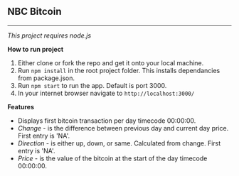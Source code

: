 ## NBC Bitcoin

----------


*This project requires node.js*

**How to run project**
1. Either clone or fork the repo and get it onto your local machine.
2. Run `npm install` in the root project folder. This installs dependancies from package.json.
3. Run `npm start` to run the app. Default is port 3000.
4. In your internet browser navigate to `http://localhost:3000/`

**Features**

 - Displays first bitcoin transaction per day timecode 00:00:00.
 - *Change*  - is the difference between previous day and current day price. First entry is 'NA'.
 - *Direction*  - is either up, down, or same. Calculated from change. First entry is 'NA'.
 - *Price* - is the value of the bitcoin at the start of the day timecode 00:00:00.
